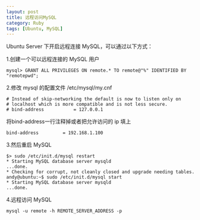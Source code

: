 ```yaml
---
layout: post
title: 远程访问MySQL
category: Ruby
tags: [Ubuntu, MySQL]
---
```


Ubuntu Server 下开启远程连接 MySQL，可以通过以下方式：

1.创建一个可以远程连接的 MySQL 用户

	mysql> GRANT ALL PRIVILEGES ON remote.* TO remote@"%" IDENTIFIED BY "remotepwd";

2.修改 mysql 的配置文件 /etc/mysql/my.cnf

    # Instead of skip-networking the default is now to listen only on
    # localhost which is more compatible and is not less secure.	
    # bind-address           = 127.0.0.1

将bind-address一行注释掉或者把允许访问的 ip 填上

    bind-address         = 192.168.1.100

3.然后重启 MySQL

	$> sudo /etc/init.d/mysql restart
	* Starting MySQL database server mysqld
	...done.
	* Checking for corrupt, not cleanly closed and upgrade needing tables.
	andy@ubuntu:~$ sudo /etc/init.d/mysql start
	* Starting MySQL database server mysqld
	...done.

4.远程访问 MySQL 
  
	mysql -u remote -h REMOTE_SERVER_ADDRESS -p